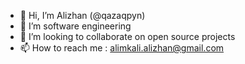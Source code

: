- 👋 Hi, I’m Alizhan (@qazaqpyn)
- 👀 I’m software engineering
- 💞️ I’m looking to collaborate on open source projects
- 📫 How to reach me : alimkali.alizhan@gmail.com

